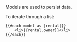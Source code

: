 Models are used to persist data.  

To iterate through a list: 

```
{{#each model as |rental|}} 
    <li>{{rental.owner}}</li> 
{{/each}}
```
